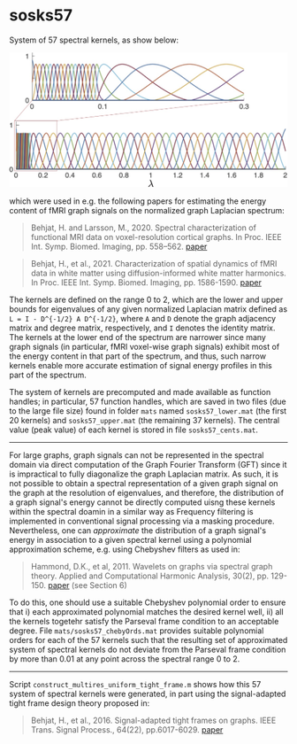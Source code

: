 # sosks57

System of 57 spectral kernels, as show below: 

![system of 57 spectral kernels](figs/sosks57.jpg?raw=true)

which were used in e.g. the following papers for estimating the energy content of fMRI graph signals on the normalized graph Laplacian spectrum: 

> Behjat, H. and Larsson, M., 2020. Spectral characterization of functional MRI data on voxel-resolution cortical graphs. In Proc. IEEE Int.
Symp. Biomed. Imaging, pp. 558–562. [paper](https://arxiv.org/abs/1910.09507)

> Behjat, H., et al., 2021. Characterization of spatial dynamics of fMRI data in white matter using diffusion-informed white matter harmonics. In Proc. IEEE Int. Symp. Biomed. Imaging, pp. 1586-1590. [paper](https://doi.org/10.1101/2020.10.28.359125)

The kernels are defined on the range 0 to 2, which are the lower and upper bounds for eigenvalues of any given normalized Laplacian matrix defined as `L = I - D^{-1/2} A D^{-1/2}`, where `A` and `D` denote the graph adjacency matrix and degree matrix, respectively, and `I` denotes the identity matrix. The kernels at the lower end of the spectrum are narrower since many graph signals (in particular, fMRI voxel-wise graph signals) exhibit most of the energy content in that part of the spectrum, and thus, such narrow kernels enable more accurate estimation of signal energy profiles in this part of the spectrum. 

The system of kernels are precomputed and made available as function handles; in particular, 57 function handles, which are saved in two files (due to the large file size) found in folder `mats` named `sosks57_lower.mat` (the first 20 kernels) and `sosks57_upper.mat` (the remaining 37 kernels). The central value (peak value) of each kernel is stored in file `sosks57_cents.mat`. 

---

For large graphs, graph signals can not be represented in the spectral domain via direct computation of the Graph Fourier Transform (GFT) since it is impractical to fully diagonalize the graph Laplacian matrix. As such, it is not possible to obtain a spectral representation of a given graph signal on the graph at the resolution of eigenvalues, and therefore, the distribution of a graph signal's energy cannot be directly computed uisng these kernels within the spectral doamin in a similar way as Frequency filtering is implemented in conventional signal processing via a masking procedure. Nevertheless, one can *approximate* the distribution of a graph signal's energy in association to a given spectral kernel using a polynomial approximation scheme, e.g. using Chebyshev filters as used in: 

> Hammond, D.K., et al, 2011. Wavelets on graphs via spectral graph theory. Applied and Computational Harmonic Analysis, 30(2), pp. 129-150. [paper](https://doi.org/10.1016/j.acha.2010.04.005) (see Section 6) 

To do this, one should use a suitable Chebyshev polynomial order to ensure that i) each approximated polynomial matches the desired kernel well, ii) all the kernels togetehr satisfy the Parseval frame condition to an acceptable degree. File `mats/sosks57_chebyOrds.mat` provides suitable polynomial orders for each of the 57 kernels such that the resulting set of approximated system of spectral kernels do not deviate from the Parseval frame condition by more than 0.01 at any point across the spectral range 0 to 2.  

---

Script `construct_multires_uniform_tight_frame.m` shows how this 57 system of spectral kernels were generated, in part using the signal-adapted tight frame design theory proposed in:

> Behjat, H., et al., 2016. Signal-adapted tight frames on graphs. IEEE Trans. Signal Process., 64(22), pp.6017-6029. [paper](https://bme.lth.se/fileadmin/biomedicalengineering/Personal_folders/Hamid_Behjat/HBehjat_TSP2016.pdf)

    
